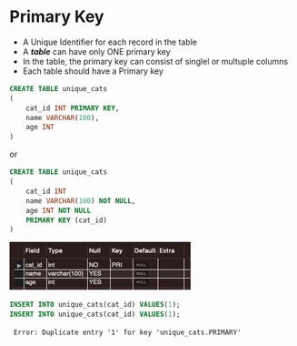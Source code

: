 # Primary Key

- A Unique Identifier for each record in the table
- A ***table*** can have only ONE primary key
- In the table, the primary key can consist of singlel or multuple columns
- Each table should have a Primary key
  

```SQL
CREATE TABLE unique_cats
(
	cat_id INT PRIMARY KEY,
	name VARCHAR(100),
	age INT
)
```

or
<br>

```SQL
CREATE TABLE unique_cats
(
	cat_id INT
	name VARCHAR(100) NOT NULL,
	age INT NOT NULL
	PRIMARY KEY (cat_id)
)
```

![](images/primary_key.png)

```SQL
INSERT INTO unique_cats(cat_id) VALUES(1);
INSERT INTO unique_cats(cat_id) VALUES(1);
```
``` Error: Duplicate entry '1' for key 'unique_cats.PRIMARY'```
